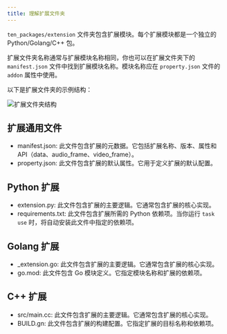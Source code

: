 ```yaml
---
title: 理解扩展文件夹
---
```


`ten_packages/extension` 文件夹包含扩展模块。每个扩展模块都是一个独立的 Python/Golang/C++ 包。

扩展文件夹名称通常与扩展模块名称相同，你也可以在扩展文件夹下的 `manifest.json` 文件中找到扩展模块名称。模块名称应在 `property.json` 文件的 `addon` 属性中使用。

以下是扩展文件夹的示例结构：

![扩展文件夹结构](https://ten-framework-assets.s3.amazonaws.com/doc-assets/extension_folder_struct.png?raw=true)

## 扩展通用文件

- manifest.json: 此文件包含扩展的元数据。它包括扩展名称、版本、属性和 API（data、audio_frame、video_frame）。
- property.json: 此文件包含扩展的默认属性。它用于定义扩展的默认配置。

## Python 扩展

- extension.py: 此文件包含扩展的主要逻辑。它通常包含扩展的核心实现。
- requirements.txt: 此文件包含扩展所需的 Python 依赖项。当你运行 `task use` 时，将自动安装此文件中指定的依赖项。

## Golang 扩展

- \_extension.go: 此文件包含扩展的主要逻辑。它通常包含扩展的核心实现。
- go.mod: 此文件包含 Go 模块定义。它指定模块名称和扩展的依赖项。

## C++ 扩展

- src/main.cc: 此文件包含扩展的主要逻辑。它通常包含扩展的核心实现。
- BUILD.gn: 此文件包含扩展的构建配置。它指定扩展的目标名称和依赖项。
